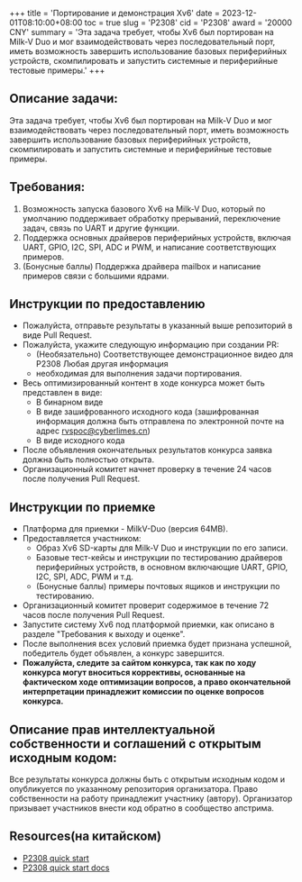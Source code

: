 +++
title = 'Портирование и демонстрация Xv6'
date = 2023-12-01T08:10:00+08:00
toc = true
slug = 'P2308'
cid = 'P2308'
award = '20000 CNY'
summary = 'Эта задача требует, чтобы Xv6 был портирован на Milk-V Duo и мог взаимодействовать через последовательный порт, иметь возможность завершить использование базовых периферийных устройств, скомпилировать и запустить системные и периферийные тестовые примеры.'
+++

## Описание задачи:

Эта задача требует, чтобы Xv6 был портирован на Milk-V Duo и мог взаимодействовать через последовательный порт, иметь возможность завершить использование базовых периферийных устройств, скомпилировать и запустить системные и периферийные тестовые примеры.

## Требования:

1. Возможность запуска базового Xv6 на Milk-V Duo, который по умолчанию поддерживает обработку прерываний, переключение задач, связь по UART и другие функции.
2. Поддержка основных драйверов периферийных устройств, включая UART, GPIO, I2C, SPI, ADC и PWM, и написание соответствующих примеров.
3. (Бонусные баллы) Поддержка драйвера mailbox и написание примеров связи с большими ядрами.

## Инструкции по предоставлению

- Пожалуйста, отправьте результаты в указанный выше репозиторий в виде Pull Request.
- Пожалуйста, укажите следующую информацию при создании PR:
  - (Необязательно) Соответствующее демонстрационное видео для P2308
    Любая другая информация
  - необходимая для выполнения задачи портирования.
- Весь оптимизированный контент в ходе конкурса может быть представлен в виде:
  - В бинарном виде
  - В виде зашифрованного исходного кода (зашифрованная информация должна быть отправлена по электронной почте на адрес rvspoc@cyberlimes.cn)
  - В виде исходного кода
- После объявления окончательных результатов конкурса заявка должна быть полностью открыта.
- Организационный комитет начнет проверку в течение 24 часов после получения Pull Request.

## Инструкции по приемке

- Платформа для приемки - MilkV-Duo (версия 64MB).
- Предоставляется участником:
  - Образ Xv6 SD-карты для Milk-V Duo и инструкции по его записи.
  - Базовые тест-кейсы и инструкции по тестированию драйверов периферийных устройств, в основном включающие UART, GPIO, I2C, SPI, ADC, PWM и т.д.
  - (Бонусные баллы) примеры почтовых ящиков и инструкции по тестированию.
- Организационный комитет проверит содержимое в течение 72 часов после получения Pull Request.
- Запустите систему Xv6 под платформой приемки, как описано в разделе "Требования к выходу и оценке".
- После выполнения всех условий приемка будет признана успешной, победитель будет объявлен, а конкурс завершится.
- **Пожалуйста, следите за сайтом конкурса, так как по ходу конкурса могут вноситься коррективы, основанные на фактическом ходе оптимизации вопросов, а право окончательной интерпретации принадлежит комиссии по оценке вопросов конкурса.**

## Описание прав интеллектуальной собственности и соглашений с открытым исходным кодом:

Все результаты конкурса должны быть с открытым исходным кодом и опубликуется по указанному репозитория организатора. Право собственности на работу принадлежит участнику (автору). Организатор призывает участников внести код обратно в сообщество апстрима.

## Resources(на китайском)

- [P2308 quick start ](https://www.bilibili.com/video/BV1794y1T7A2/)
- [P2308 quick start docs](https://github.com/plctlab/rvspoc/blob/main/archives/2023/Docs/P2308/P2308.md)